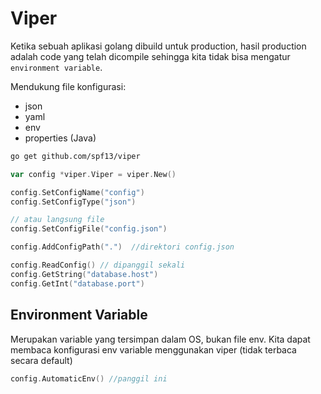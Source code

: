 # Viper

Ketika sebuah aplikasi golang dibuild untuk production, hasil production adalah code yang telah dicompile sehingga kita tidak bisa mengatur `environment variable`.

Mendukung file konfigurasi:

- json
- yaml
- env
- properties (Java)

```bash
go get github.com/spf13/viper
```

```go
var config *viper.Viper = viper.New()

config.SetConfigName("config")
config.SetConfigType("json")

// atau langsung file
config.SetConfigFile("config.json")

config.AddConfigPath(".")  //direktori config.json

config.ReadConfig() // dipanggil sekali
config.GetString("database.host")
config.GetInt("database.port")
```

## Environment Variable

Merupakan variable yang tersimpan dalam OS, bukan file env. Kita dapat membaca konfigurasi env variable menggunakan viper (tidak terbaca secara default)

```go
config.AutomaticEnv() //panggil ini
```
